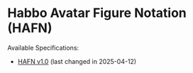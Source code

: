 # **Habbo Avatar Figure Notation (HAFN)**

Available Specifications:

- [HAFN v1.0](./spec/HAFN-v1_0.md) (last changed in 2025-04-12)
